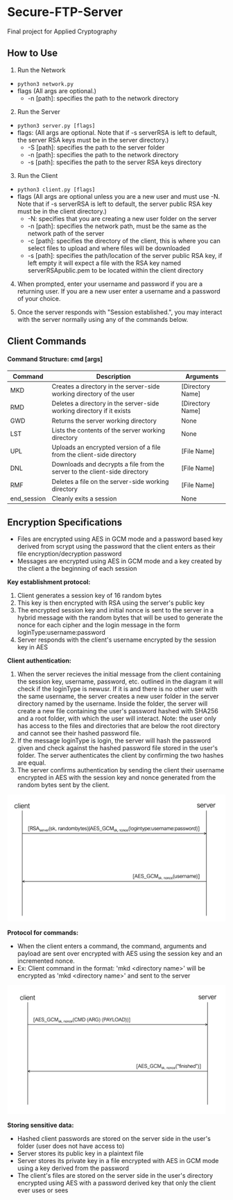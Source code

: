# Secure-FTP-Server
Final project for Applied Cryptography

## How to Use
1. Run the Network
- `python3 network.py`
- flags (All args are optional.)
  - -n [path]: specifies the path to the network directory
  
2. Run the Server
- `python3 server.py [flags]`
- flags: (All args are optional. Note that if -s serverRSA is left to default, the server RSA keys must be in the server     directory.)
  - -S [path]: specifies the path to the server folder
  - -n [path]: specifies the path to the network directory
  - -s [path]: specifies the path to the server RSA keys directory
  
3. Run the Client
- `python3 client.py [flags]`
- flags (All args are optional unless you are a new user and must use -N. Note that if -s serverRSA is left to default, the server public RSA key must be in the client    directory.)
  - -N: specifies that you are creating a new user folder on the server
  - -n [path]: specifies the network path, must be the same as the network path of the server
  - -c [path]: specifies the directory of the client, this is where you can select files to upload and where files will be downloaded
  - -s [path]: specifies the path/location of the server public RSA key, if left empty it will expect a file with the RSA key named serverRSApublic.pem to be located within the client directory

4. When prompted, enter your username and password if you are a returning user. If you are a new user enter a username and a password of your choice. 

5. Once the server responds with "Session established.", you may interact with the server normally using any of the commands below. 

## Client Commands
#### Command Structure: cmd [args]
|Command|Description|Arguments|
|---|---|---|
|MKD|Creates a directory in the server-side working directory of the user|[Directory Name]|
|RMD|Deletes a directory in the server-side working directory if it exists|[Directory Name]|
|GWD|Returns the server working directory|None|
|LST|Lists the contents of the server working directory|None|
|UPL|Uploads an encrypted version of a file from the client-side directory|[File Name]|
|DNL|Downloads and decrypts a file from the server to the client-side directory|[File Name]|
|RMF|Deletes a file on the server-side working directory|[File Name]|
|end_session|Cleanly exits a session|None|



## Encryption Specifications
* Files are encrypted using AES in GCM mode and a password based key derived from scrypt using the password that the client enters as their file encryption/decryption password
* Messages are encrypted using AES in GCM mode and a key created by the client a the beginning of each session

**Key establishment protocol:** 
1. Client generates a session key of 16 random bytes
2. This key is then encrypted with RSA using the server's public key
3. The encrypted session key and initial nonce is sent to the server in a hybrid message with the random bytes that will be used to generate the nonce for each cipher and the login message in the form loginType:username:password
4. Server responds with the client's username encrypted by the session key in AES

**Client authentication:**
1. When the server recieves the initial message from the client containing the session key, username, password, etc. outlined in the diagram it will check if the loginType is newusr. If it is and there is no other user with the same username, the server creates a new user folder in the server directory named by the username. Inside the folder, the server will create a new file containing the user's password hashed with SHA256 and a root folder, with which the user will interact. Note: the user only has access to the files and directories that are below the root directory and cannot see their hashed password file.
2. If the message loginType is login, the server will hash the password given and check against the hashed password file stored in the user's folder. The server authenticates the client by confirming the two hashes are equal. 
3. The server confirms authentication by sending the client their username encrypted in AES with the session key and nonce generated from the random bytes sent by the client.

![Session Establishment Diagram](diagrams/a.png)


**Protocol for commands:**
* When the client enters a command, the command, arguments and payload are sent over encrypted with AES using the session key and an incremented nonce. 
* Ex: Client command in the format: 'mkd \<directory name\>' will be encrypted as 'mkd \<directory name\>' and sent to the server 
  
![Command Diagram](diagrams/b.png)


**Storing sensitive data:**
* Hashed client passwords are stored on the server side in the user's folder (user does not have access to)
* Server stores its public key in a plaintext file
* Server stores its private key in a file encrypted with AES in GCM mode using a key derived from the password
* The client's files are stored on the server side in the user's directory encrypted using AES with a password derived key that only the client ever uses or sees
